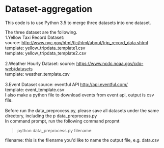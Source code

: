 # Dataset-aggregation
This code is to use Python 3.5 to merge three datasets into one dataset.

The three dataset are the following.<br>
1.Yellow Taxi Record Dataset:<br> 
source: http://www.nyc.gov/html/tlc/html/about/trip_record_data.shtml <br>
template: yellow_tripdata_template1.csv <br>
template: yellow_tripdata_template2.csv<br>
<br>
2.Weather Hourly Dataset:
source: https://www.ncdc.noaa.gov/cdo-web/datasets <br>
template: weather_template.csv <br>
<br>
3.Event Dataset
source: eventful API http://api.eventful.com/ <br>
template: event_template.csv <br>
I also make a python file to download events from event api, output is csv file.<br>
<br>
Before run the data_preprocess.py, please save all datasets under the same directory, including the p
data_preprocess.py<br>
In command prompt, run the following command propmt<br>
> python data_preprocess.py  filename <br>

filename: this is the filename you'd like to name the output file, e.g. data.csv


